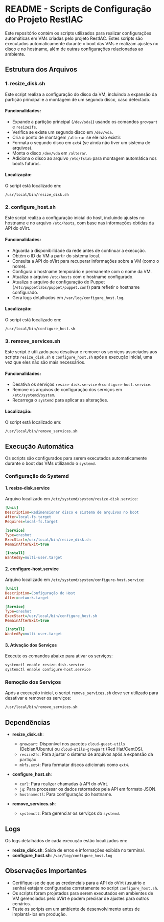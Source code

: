 # README - Scripts de Configuração do Projeto RestIAC

Este repositório contém os scripts utilizados para realizar configurações automáticas em VMs criadas pelo projeto RestIAC. Estes scripts são executados automaticamente durante o boot das VMs e realizam ajustes no disco e no hostname, além de outras configurações relacionadas ao ambiente.

## Estrutura dos Arquivos

### 1. **resize_disk.sh**
Este script realiza a configuração do disco da VM, incluindo a expansão da partição principal e a montagem de um segundo disco, caso detectado.

#### Funcionalidades:
- Expande a partição principal (`/dev/sda1`) usando os comandos `growpart` e `resize2fs`.
- Verifica se existe um segundo disco em `/dev/vda`.
- Cria o ponto de montagem `/alterar` se ele não existir.
- Formata o segundo disco em `ext4` (se ainda não tiver um sistema de arquivos).
- Monta o disco `/dev/vda` em `/alterar`.
- Adiciona o disco ao arquivo `/etc/fstab` para montagem automática nos boots futuros.

#### Localização:
O script está localizado em:
```
/usr/local/bin/resize_disk.sh
```

### 2. **configure_host.sh**
Este script realiza a configuração inicial do host, incluindo ajustes no hostname e no arquivo `/etc/hosts`, com base nas informações obtidas da API do oVirt.

#### Funcionalidades:
- Aguarda a disponibilidade da rede antes de continuar a execução.
- Obtém o ID da VM a partir do sistema local.
- Consulta a API do oVirt para recuperar informações sobre a VM (como o nome).
- Configura o hostname temporário e permanente com o nome da VM.
- Atualiza o arquivo `/etc/hosts` com o hostname configurado.
- Atualiza o arquivo de configuração do Puppet (`/etc/puppetlabs/puppet/puppet.conf`) para refletir o hostname configurado.
- Gera logs detalhados em `/var/log/configure_host.log`.

#### Localização:
O script está localizado em:
```
/usr/local/bin/configure_host.sh
```

### 3. **remove_services.sh**
Este script é utilizado para desativar e remover os serviços associados aos scripts `resize_disk.sh` e `configure_host.sh` após a execução inicial, uma vez que eles não são mais necessários.

#### Funcionalidades:
- Desativa os serviços `resize-disk.service` e `configure-host.service`.
- Remove os arquivos de configuração dos serviços em `/etc/systemd/system`.
- Recarrega o `systemd` para aplicar as alterações.

#### Localização:
O script está localizado em:
```
/usr/local/bin/remove_services.sh
```

## Execução Automática

Os scripts são configurados para serem executados automaticamente durante o boot das VMs utilizando o `systemd`. 

### Configuração do Systemd

#### 1. **resize-disk.service**
Arquivo localizado em `/etc/systemd/system/resize-disk.service`:
```ini
[Unit]
Description=Redimensionar disco e sistema de arquivos no boot
After=local-fs.target
Requires=local-fs.target

[Service]
Type=oneshot
ExecStart=/usr/local/bin/resize_disk.sh
RemainAfterExit=true

[Install]
WantedBy=multi-user.target
```

#### 2. **configure-host.service**
Arquivo localizado em `/etc/systemd/system/configure-host.service`:
```ini
[Unit]
Description=Configuração do Host
After=network.target

[Service]
Type=oneshot
ExecStart=/usr/local/bin/configure_host.sh
RemainAfterExit=true

[Install]
WantedBy=multi-user.target
```

#### 3. **Ativação dos Serviços**
Execute os comandos abaixo para ativar os serviços:
```bash
systemctl enable resize-disk.service
systemctl enable configure-host.service
```

### Remoção dos Serviços
Após a execução inicial, o script `remove_services.sh` deve ser utilizado para desativar e remover os serviços:
```bash
/usr/local/bin/remove_services.sh
```

## Dependências

- **resize_disk.sh**:
  - `growpart`: Disponível nos pacotes `cloud-guest-utils` (Debian/Ubuntu) ou `cloud-utils-growpart` (Red Hat/CentOS).
  - `resize2fs`: Para ajustar o sistema de arquivos após a expansão da partição.
  - `mkfs.ext4`: Para formatar discos adicionais como `ext4`.

- **configure_host.sh**:
  - `curl`: Para realizar chamadas à API do oVirt.
  - `jq`: Para processar os dados retornados pela API em formato JSON.
  - `hostnamectl`: Para configuração do hostname.

- **remove_services.sh**:
  - `systemctl`: Para gerenciar os serviços do `systemd`.

## Logs

Os logs detalhados de cada execução estão localizados em:
- **resize_disk.sh**: Saída de erros e informações exibida no terminal.
- **configure_host.sh**: `/var/log/configure_host.log`

## Observações Importantes

- Certifique-se de que as credenciais para a API do oVirt (usuário e senha) estejam configuradas corretamente no script `configure_host.sh`.
- Os scripts foram projetados para serem executados em ambientes de VM gerenciados pelo oVirt e podem precisar de ajustes para outros cenários.
- Teste os scripts em um ambiente de desenvolvimento antes de implantá-los em produção.
